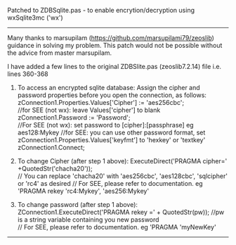 Patched to ZDBSqlite.pas - to enable encrytion/decryption using wxSqlite3mc ('wx')
******************************************************************************

Many thanks to marsupilam (https://github.com/marsupilami79/zeoslib) guidance in solving my problem. This patch would not 
be possible without the advice from master marsupilam.

I have added a few lines to the original ZDBSlite.pas (zeoslib7.2.14) file i.e. lines 360-368

1. To access an encrypted sqlite database:
   Assign the cipher and password properties before you open the connection, as follows:
      zConnection1.Properties.Values['Cipher'] := 'aes256cbc';  
          //for SEE (not wx): leave Values['cipher'] to blank
      zConnection1.Password := 'Password';                     
          //For SEE (not wx): set password to [cipher]:[passphrase] eg aes128:Mykey
          //for SEE: you can use other password format, set zConnection1.Properties.Values['keyfmt'] to 'hexkey' or 'textkey' 
      zConnection1.Connect;
          
      
  
2. To change Cipher (after step 1 above):
     ExecuteDirect('PRAGMA cipher=' +QuotedStr('chacha20'));  
        // You can replace 'chacha20' with 'aes256cbc', 'aes128cbc', 'sqlcipher' or 'rc4' as desired
        // For SEE, please refer to documentation. eg 'PRAGMA rekey 'rc4:Mykey', 'aes256:Mykey'  

  
  
3. To change password (after step 1 above):
      ZConnection1.ExecuteDirect('PRAGMA rekey =' + QuotedStr(pw));
         //pw is a string variable containing you new password    
         // For SEE, please refer to documentation. eg 'PRAGMA 'myNewKey'                                                                                   
           

***********************************************************************************
